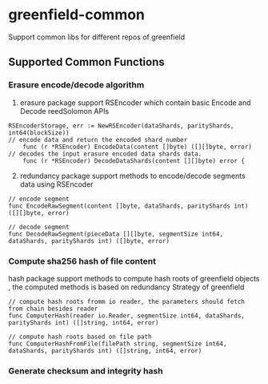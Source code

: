 # greenfield-common
Support common libs for different repos of greenfield

## Supported Common Functions

### Erasure encode/decode algorithm 

1. erasure package support RSEncoder which contain basic Encode and Decode reedSolomon APIs 
```
RSEncoderStorage, err := NewRSEncoder(dataShards, parityShards, int64(blockSize))
// encode data and return the encoded shard number
	func (r *RSEncoder) EncodeData(content []byte) ([][]byte, error) 
// decodes the input erasure encoded data shards data.
    func (r *RSEncoder) DecodeDataShards(content [][]byte) error {
```
2. redundancy package support methods to encode/decode segments data using RSEncoder 
```
// encode segment
func EncodeRawSegment(content []byte, dataShards, parityShards int) ([][]byte, error) 

// decode segment
func DecodeRawSegment(pieceData [][]byte, segmentSize int64, dataShards, parityShards int) ([]byte, error) 
```

### Compute sha256 hash of file content

hash package support methods to compute hash roots of greenfield objects , the computed methods is based on 
redundancy Strategy of greenfield

```
// compute hash roots fromm io reader, the parameters should fetch from chain besides reader
func ComputerHash(reader io.Reader, segmentSize int64, dataShards, parityShards int) ([]string, int64, error)

// compute hash roots based on file path
func ComputerHashFromFile(filePath string, segmentSize int64, dataShards, parityShards int) ([]string, int64, error)
```


### Generate checksum and integrity hash
